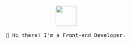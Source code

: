 <p align="center">
  <img src="https://i.pinimg.com/originals/b3/9b/16/b39b168a37a070bdc9d96eb125bd4e20.gif" width="55px">
   <br><br>
  <samp>
    👋 Hi there! I'm a Front-end Developer.
  </samp>
</p>
